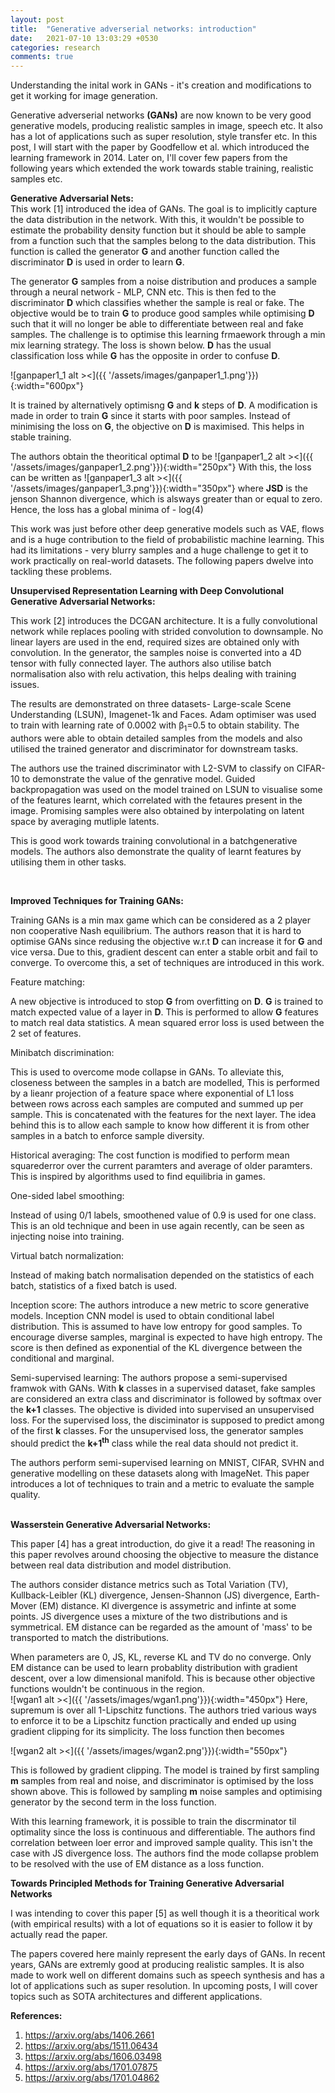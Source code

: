 ```yaml
---
layout: post
title:  "Generative adverserial networks: introduction"
date:   2021-07-10 13:03:29 +0530
categories: research
comments: true
---
```

Understanding the inital work in GANs - it's creation and modifications to get it working for image generation.

<!--more-->
Generative adverserial networks <b>(GANs)</b> are now known to be very good generative models, producing realistic samples in image, speech etc. It also has a lot of applications such as super resolution, style transfer etc.
In this post, I will start with the paper by Goodfellow et al. which introduced the learning framework in 2014. Later on, I'll cover few papers from the following years which extended the work towards stable training, realistic samples etc.

<b>Generative Adversarial Nets:</b><br>
This work [1] introduced the idea of GANs. The goal is to implicitly capture the data distribution in the network. With this, it wouldn't be possible to estimate the probability density function but it should be able to sample from a function such that the samples belong to the data distribution. This function is called the generator <b>G</b> and another function called the discriminator <b>D</b> is used in order to learn <b>G</b>.

The generator <b>G</b> samples from a noise distribution and produces a sample through a neural network - MLP, CNN etc. This is then fed to the discriminator <b>D</b> which classifies whether the sample is real or fake. The objective would be to train <b>G</b> to produce good samples while optimising <b>D</b> such that it will no longer be able to differentiate between real and fake samples. The challenge is to optimise this learning frmaework through a min mix learning strategy. The loss is shown below. <b>D</b> has the usual classification loss while <b>G</b> has the opposite in order to confuse <b>D</b>.

![ganpaper1_1 alt ><]({{ '/assets/images/ganpaper1_1.png'}}){:width="600px"}

It is trained by alternatively optimisng <b>G</b> and <b>k</b> steps of <b>D</b>. A modification is made in order to train <b>G</b> since it starts with poor samples. Instead of minimising the loss on <b>G</b>, the objective on <b>D</b> is maximised. This helps in stable training.

The authors obtain the theoritical optimal <b>D</b> to be
![ganpaper1_2 alt ><]({{ '/assets/images/ganpaper1_2.png'}}){:width="250px"}
With this, the loss can be written as
![ganpaper1_3 alt ><]({{ '/assets/images/ganpaper1_3.png'}}){:width="350px"}
where <b>JSD</b> is the jenson Shannon divergence, which is alsways greater than or equal to zero. Hence, the loss has a global minima of - log(4)

This work was just before other deep generative models such as VAE, flows and is a huge contribution to the field of probabilistic machine learning. This had its limitations - very blurry samples and a huge challenge to get it to work practically on real-world datasets. The following papers dwelve into tackling these problems.

<b>Unsupervised Representation Learning with Deep Convolutional Generative Adversarial Networks:</b>

This work [2] introduces the DCGAN architecture. It is a fully convolutional network while replaces pooling with strided convolution to downsample. No linear layers are used in the end, required sizes are obtained only with convolution. In the generator, the samples noise is converted into a 4D tensor with fully connected layer. The authors also utilise batch normalisation also with relu activation, this helps dealing with training issues.

The results are demonstrated on three datasets- Large-scale Scene Understanding (LSUN), Imagenet-1k and Faces. Adam optimiser was used to train with learning rate of 0.0002 with β<sub>1</sub>=0.5 to obtain stability. The authors were able to obtain detailed samples from the models and also utilised the trained generator and discriminator for downstream tasks.

The authors use the trained discriminator with L2-SVM to classify on CIFAR-10 to demonstrate the value of the genrative model. Guided backpropagation was used on the model trained on LSUN to visualise some of the features learnt, which correlated with the fetaures present in the image. Promising samples were also obtained by interpolating on latent space by averaging mutliple latents.

This is good work towards training convolutional in a batchgenerative models. The authors also demonstrate the quality of learnt features by utilising them in other tasks.

<br>

<b>Improved Techniques for Training GANs:</b>

Training GANs is a min max game which can be considered as  a 2 player non cooperative Nash equilibrium. The authors reason that it is hard to optimise GANs since redusing the objective w.r.t <b>D</b> can increase it for <b>G</b> and vice versa. Due to this, gradient descent can enter a stable orbit and fail to converge. To overcome this, a set of techniques are introduced in this work.

Feature matching:

A new objective is introduced to stop <b>G</b> from overfitting on <b>D</b>. <b>G</b> is trained to match expected value of a layer in <b>D</b>. This is performed to allow <b>G</b> features to match real data statistics. A mean squared error loss is used between the 2 set of features.

Minibatch discrimination:

This is used to overcome mode collapse in GANs. To alleviate this, closeness between the samples in a batch are modelled, This is performed by a lieanr projection of a feature space where exponential of L1 loss between rows across each samples are computed and summed up per sample. This is concatenated with the features for the next layer. The idea behind this is to allow each sample to know how different it is from other samples in a batch to enforce sample diversity.

Historical averaging:
The cost function is modified to perform mean squarederror over the current paramters and average of older paramters. This is inspired by algorithms used to find equilibria in games.

One-sided label smoothing:

Instead of using 0/1 labels, smoothened value of 0.9 is used for one class. This is an old technique and been in use again recently, can be seen as injecting noise into training.

Virtual batch normalization:

Instead of making batch normalisation depended on the statistics of each batch, statistics of a fixed batch is used.

Inception score:
The authors introduce a new metric to score generative models. Inception CNN model is used to obtain conditional label distribution. This is assumed to have low entropy for good samples. To encourage diverse samples, marginal is expected to have high entropy. The score is then defined as exponential of the KL divergence between the conditional and marginal.

Semi-supervised learning:
The authors propose a semi-supervised framwok with GANs. With <b>k</b> classes in a supervised dataset, fake samples are considered an extra class and discriminator is followed by softmax over the <b>k+1</b> classes. The objective is divided into supervised an unsupervised loss. For the supervised loss, the disciminator is supposed to predict among of the first <b>k</b> classes. For the unsupervised loss, the generator samples should predict the <b>k+1<sup>th</sup></b> class while the real data should not predict it.

The authors perform semi-supervised learning on MNIST, CIFAR, SVHN and generative modelling on these datasets along with ImageNet. This paper introduces a lot of techniques to train and a metric to evaluate the sample quality.  
<br>

<b>Wasserstein Generative Adversarial Networks:</b>

This paper [4] has a great introduction, do give it a read! The reasoning in this paper revolves around choosing the objective to measure the distance between real data distribution and model distribution.

The authors consider distance metrics such as Total Variation (TV), Kullback-Leibler (KL) divergence, Jensen-Shannon (JS) divergence, Earth-Mover (EM) distance. Kl divergence is assymetric and infinte at some points.  JS divergence uses a mixture of the two distributions and is symmetrical. EM distance can be regarded as the amount of 'mass' to be transported to match the distributions.

When parameters are 0, JS, KL, reverse KL and TV do no converge. Only EM distance can be used to learn probablity distribution with gradient descent, over a low dimensional manifold. This is because other objective functions wouldn't be continuous in the region.   
![wgan1 alt ><]({{ '/assets/images/wgan1.png'}}){:width="450px"}
Here, supremum is over all 1-Lipschitz functions. The authors tried various ways to enforce it to be a Lipschitz function practically and ended up using gradient clipping for its simplicity. The loss function then becomes

![wgan2 alt ><]({{ '/assets/images/wgan2.png'}}){:width="550px"}

This is followed by gradient clipping. The model is trained by first sampling <b>m</b> samples from real and noise, and discriminator is optimised by the loss shown above. This is followed by sampling <b>m</b> noise samples and optimising generator by the second term in the loss function.

With this learning framework, it is possible to train the discrminator til optimality since the loss is continuous and differentiable. The authors find correlation between loer error and improved sample quality. This isn't the case with JS divergence loss. The authors find the mode collapse problem to be resolved with the use of EM distance as a loss function.


<b>Towards Principled Methods for Training Generative Adversarial Networks</b>

I was intending to cover this paper [5] as well though it is a theoritical work (with empirical results) with a lot of equations so it is easier to follow it by actually read the paper.

The papers covered here mainly represent the early days of GANs. In recent years, GANs are extremly good at producing realistic samples. It is also made to work well on different domains such as speech synthesis and has a lot of applications such as super resolution. In upcoming posts, I will cover topics such as SOTA architectures and different applications.

<b>References:</b><br>
1. https://arxiv.org/abs/1406.2661
2. https://arxiv.org/abs/1511.06434
3. https://arxiv.org/abs/1606.03498
4. https://arxiv.org/abs/1701.07875
5. https://arxiv.org/abs/1701.04862
